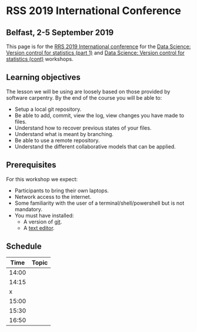 # RSS 2019 International Conference 
## Belfast, 2-5 September 2019

This page is for the [RRS 2019 International conference](https://www.rss.org.uk/RSS/Events/RSS_Conference/2019_Conference/RSS/Events/Conference/2019_conference.aspx?hkey=2a432b6b-6baf-4bc3-baa4-063221c13ab8) for the [Data Science: Version control for statistics (part 1)](https://events.rss.org.uk/rss/frontend/reg/titem.csp?pageID=104517&eventID=270) and [Data Science: Version control for statistics (cont)](https://events.rss.org.uk/rss/frontend/reg/titem.csp?pageID=108408&eventID=270) workshops.

## Learning objectives
The lesson we will be using are loosely based on those provided by software carpentry. By the end of the course you will be able to:

* Setup a local git repository. 
* Be able to add, commit, view the log, view changes you have made to files.
* Understand how to recover previous states of your files.
* Understand what is meant by branching.
* Be able to use a remote repository.
* Understand the different collaborative models that can be applied.

## Prerequisites
For this workshop we expect:

* Participants to bring their own laptops.
* Network access to the internet.
* Some familiarity with the user of a terminal/shell/powershell but is not mandatory.
* You must have installed:
  * A version of [git](https://carpentries.github.io/workshop-template/#git).
  * A [text editor](https://carpentries.github.io/workshop-template/#editor).
  
## Schedule
|Time|Topic|
|----|-----|
|14:00||Why use version control|
|14:15||Setup|
|x||x|
|15:00||Break|
|15:30||Resume|
|16:50||Finish|



